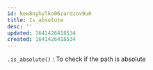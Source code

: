 ```yaml
---
id: kew8nyhylko06zardzov9u0
title: Is_absolute
desc: ''
updated: 1641426418534
created: 1641426418534
---
```



`.is_absolute()` : To check if the path is absolute
